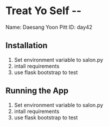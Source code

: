 # Treat Yo Self -- <Replace with your name>

Name: Daesang Yoon
Pitt ID: day42

## Installation

1. Set environment variable to salon.py
2. intall requirements
3. use flask bootstrap to test 

## Running the App

1. Set environment variable to salon.py
2. intall requirements
3. use flask bootstrap to test 
